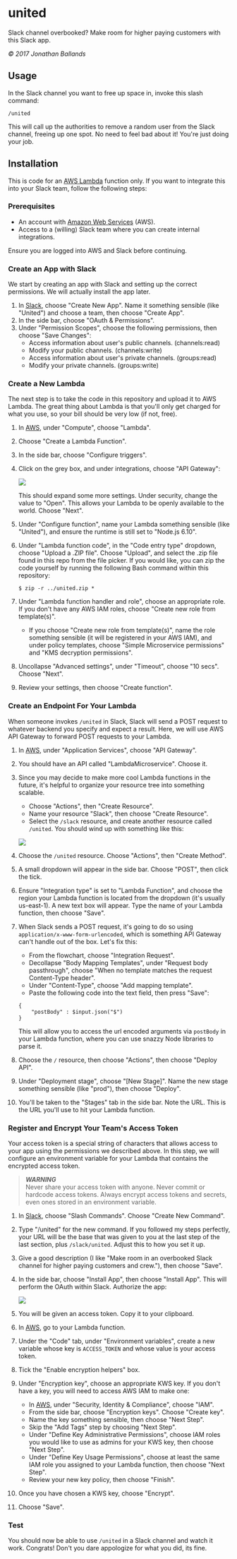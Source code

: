 # united

Slack channel overbooked? Make room for higher paying customers with this
Slack app.

*© 2017 Jonathan Ballands*

## Usage

In the Slack channel you want to free up space in, invoke this slash command:

```
/united
```

This will call up the authorities to remove a random user from the Slack channel,
freeing up one spot. No need to feel bad about it! You're just doing your job.

## Installation

This is code for an [AWS Lambda](aws.amazon.com/lambda) function only. If you want
to integrate this into your Slack team, follow the following steps:

### Prerequisites

* An account with [Amazon Web Services](aws.amazon.com) (AWS).
* Access to a (willing) Slack team where you can create internal integrations.

Ensure you are logged into AWS and Slack before continuing.

### Create an App with Slack

We start by creating an app with Slack and setting up the correct permissions.
We will actually install the app later.

1. In [Slack](https://api.slack.com/apps), choose "Create New App". Name it
something sensible (like "United") and choose a team, then choose "Create App".
2. In the side bar, choose "OAuth & Permissions".
3. Under "Permission Scopes", choose the following permissions, then choose
"Save Changes":
    * Access information about user's public channels. (channels:read)
    * Modify your public channels. (channels:write)
    * Access information about user's private channels. (groups:read)
    * Modify your private channels. (groups:write)

### Create a New Lambda

The next step is to take the code in this repository and upload it to AWS Lambda.
The great thing about Lambda is that you'll only get charged for what you use,
so your bill should be very low (if not, free).

1. In [AWS](https://console.aws.amazon.com), under "Compute", choose "Lambda".
2. Choose "Create a Lambda Function".
3. In the side bar, choose "Configure triggers".
4. Click on the grey box, and under integrations, choose "API Gateway":  

   ![](http://i.imgur.com/8YZd6yn.png)  

   This should expand some more settings. Under security, change the value to
   "Open". This allows your Lambda to be openly available to the world. Choose
   "Next".

5. Under "Configure function", name your Lambda something sensible (like "United"),
and ensure the runtime is still set to "Node.js 6.10".
6. Under "Lambda function code", in the "Code entry type" dropdown, choose
"Upload a .ZIP file". Choose "Upload", and select the .zip file found in this
repo from the file picker. If you would like, you can zip the code yourself by
running the following Bash command within this repository:
   ```
   $ zip -r ../united.zip *
   ```
7. Under "Lambda function handler and role", choose an appropriate role. If you
don't have any AWS IAM roles, choose "Create new role from template(s)".
    * If you choose "Create new role from template(s)", name the role something
    sensible (it will be registered in your AWS IAM), and under policy templates,
    choose "Simple Microservice permissions" and "KMS decryption permissions".
8. Uncollapse "Advanced settings", under "Timeout", choose "10 secs". Choose "Next".
9. Review your settings, then choose "Create function".

### Create an Endpoint For Your Lambda

When someone invokes `/united` in Slack, Slack will send a POST request to whatever
backend you specify and expect a result. Here, we will use AWS API Gateway to
forward POST requests to your Lambda.

1. In [AWS](https://console.aws.amazon.com), under "Application Services", choose
"API Gateway".
2. You should have an API called "LambdaMicroservice". Choose it.
3. Since you may decide to make more cool Lambda functions in the future, it's
helpful to organize your resource tree into something scalable.
    * Choose "Actions", then "Create Resource".
    * Name your resource "Slack", then choose "Create Resource".
    * Select the `/slack` resource, and create another resource called `/united`.
    You should wind up with something like this:

    ![](http://i.imgur.com/b82RbIW.png)  

4. Choose the `/united` resource. Choose "Actions", then "Create Method".
5. A small dropdown will appear in the side bar. Choose "POST", then click the tick.
6. Ensure "Integration type" is set to "Lambda Function", and choose the region
your Lambda function is located from the dropdown (it's usually us-east-1). A new
text box will appear. Type the name of your Lambda function, then choose "Save".
7. When Slack sends a POST request, it's going to do so using
`application/x-www-form-urlencoded`, which is something API Gateway can't handle
out of the box. Let's fix this:
    * From the flowchart, choose "Integration Request".
    * Decollapse "Body Mapping Templates", under "Request body passthrough",
    choose "When no template matches the request Content-Type header".
    * Under "Content-Type", choose "Add mapping template".
    * Paste the following code into the text field, then press "Save":
    ```
    {
        "postBody" : $input.json("$")
    }
    ```
    This will allow you to access the url encoded arguments via `postBody`
    in your Lambda function, where you can use snazzy Node libraries to parse it.
8. Choose the `/` resource, then choose "Actions", then choose "Deploy API".
9. Under "Deployment stage", choose "[New Stage]". Name the new stage something
sensible (like "prod"), then choose "Deploy".
10. You'll be taken to the "Stages" tab in the side bar. Note the URL. This is
the URL you'll use to hit your Lambda function.

### Register and Encrypt Your Team's Access Token

Your access token is a special string of characters that allows access to your
app using the permissions we described above. In this step, we will configure
an environment variable for your Lambda that contains the encrypted access token.

>   ***WARNING***  
>   Never share your access token with anyone. Never commit or hardcode access
>   tokens. Always encrypt access tokens and secrets, even ones stored in an environment
>   variable.

1. In [Slack](https://api.slack.com/apps), choose "Slash Commands". Choose
"Create New Command".
2. Type "/united" for the new command. If you followed my steps perfectly, your
URL will be the base that was given to you at the last step of the last section,
plus `/slack/united`. Adjust this to how you set it up.
3. Give a good description (I like "Make room in an overbooked Slack channel for
higher paying customers and crew."), then choose "Save".
4. In the side bar, choose "Install App", then choose "Install App". This will perform
the OAuth within Slack. Authorize the app:

   ![](http://i.imgur.com/nXLDhqE.png)

5. You will be given an access token. Copy it to your clipboard.
6. In [AWS](https://console.aws.amazon.com), go to your Lambda function.
7. Under the "Code" tab, under "Environment variables", create a new variable whose
key is `ACCESS_TOKEN` and whose value is your access token.
8. Tick the "Enable encryption helpers" box.
9. Under "Encryption key", choose an appropriate KWS key. If you don't have a key,
you will need to access AWS IAM to make one:
   * In [AWS](https://console.aws.amazon.com), under "Security, Identity & Compliance",  choose "IAM".
   * From the side bar, choose "Encryption keys". Choose "Create key".
   * Name the key something sensible, then choose "Next Step".
   * Skip the "Add Tags" step by choosing "Next Step".
   * Under "Define Key Administrative Permissions", choose IAM roles you would like to use
   as admins for your KWS key, then choose "Next Step".
   * Under "Define Key Usage Permissions", choose at least the same IAM role you
   assigned to your Lambda function, then choose "Next Step".
   * Review your new key policy, then choose "Finish".
10. Once you have chosen a KWS key, choose "Encrypt".
11. Choose "Save".

### Test

You should now be able to use `/united` in a Slack channel and watch it work.
Congrats! Don't you dare appologize for what you did, its fine.
